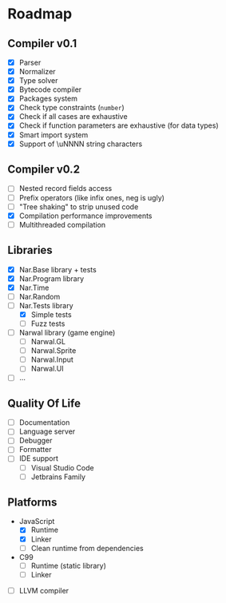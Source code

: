 # Roadmap

## Compiler v0.1
* [x] Parser
* [x] Normalizer
* [x] Type solver
* [x] Bytecode compiler
* [x] Packages system
* [x] Check type constraints (`number`)
* [x] Check if all cases are exhaustive
* [x] Check if function parameters are exhaustive (for data types)
* [x] Smart import system
* [x] Support of \uNNNN string characters

## Compiler v0.2
* [ ] Nested record fields access
* [ ] Prefix operators (like infix ones, neg is ugly)
* [ ] "Tree shaking" to strip unused code
* [x] Compilation performance improvements
* [ ] Multithreaded compilation
  
## Libraries
* [x] Nar.Base library + tests
* [x] Nar.Program library
* [x] Nar.Time
* [ ] Nar.Random
* [ ] Nar.Tests library
  * [x] Simple tests
  * [ ] Fuzz tests
* [ ] Narwal library (game engine)
  * [ ] Narwal.GL
  * [ ] Narwal.Sprite
  * [ ] Narwal.Input
  * [ ] Narwal.UI
* [ ] ...

## Quality Of Life
* [ ] Documentation
* [ ] Language server
* [ ] Debugger
* [ ] Formatter
* [ ] IDE support
  * [ ] Visual Studio Code
  * [ ] Jetbrains Family

## Platforms
* JavaScript
  * [x] Runtime
  * [x] Linker
  * [ ] Clean runtime from dependencies
* C99
  * [ ] Runtime (static library)
  * [ ] Linker
* [ ] LLVM compiler
